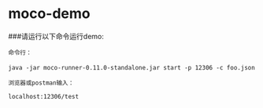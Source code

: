 # moco-demo
###请运行以下命令运行demo:
```
命令行：
　
java -jar moco-runner-0.11.0-standalone.jar start -p 12306 -c foo.json

浏览器或postman输入：

localhost:12306/test

```
